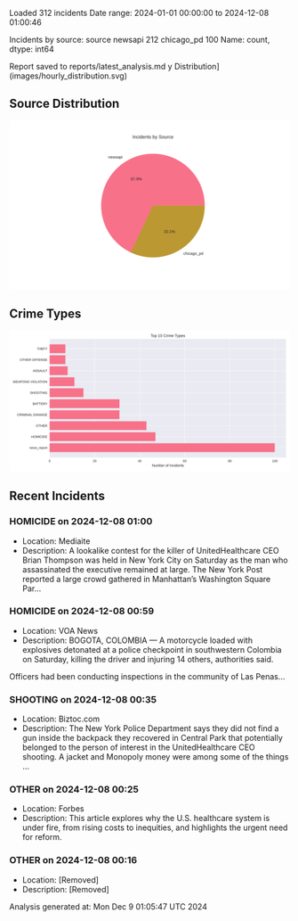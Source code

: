 
Loaded 312 incidents
Date range: 2024-01-01 00:00:00 to 2024-12-08 01:00:46

Incidents by source:
source
newsapi       212
chicago_pd    100
Name: count, dtype: int64

Report saved to reports/latest_analysis.md
y Distribution](images/hourly_distribution.svg)

## Source Distribution
![Source Distribution](images/source_distribution.svg)

## Crime Types
![Crime Types](images/crime_types.svg)

## Recent Incidents

### HOMICIDE on 2024-12-08 01:00
- Location: Mediaite
- Description: A lookalike contest for the killer of UnitedHealthcare CEO Brian Thompson was held in New York City on Saturday as the man who assassinated the executive remained at large. The New York Post reported a large crowd gathered in Manhattan’s Washington Square Par…


### HOMICIDE on 2024-12-08 00:59
- Location: VOA News
- Description: BOGOTA, COLOMBIA — A motorcycle loaded with explosives detonated at a police checkpoint in southwestern Colombia on Saturday, killing the driver and injuring 14 others, authorities said.


Officers had been conducting inspections in the community of Las Penas…


### SHOOTING on 2024-12-08 00:35
- Location: Biztoc.com
- Description: The New York Police Department says they did not find a gun inside the backpack they recovered in Central Park that potentially belonged to the person of interest in the UnitedHealthcare CEO shooting. A jacket and Monopoly money were among some of the things …


### OTHER on 2024-12-08 00:25
- Location: Forbes
- Description: This article explores why the U.S. healthcare system is under fire, from rising costs to inequities, and highlights the urgent need for reform.


### OTHER on 2024-12-08 00:16
- Location: [Removed]
- Description: [Removed]

Analysis generated at: Mon Dec  9 01:05:47 UTC 2024
